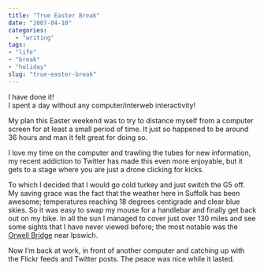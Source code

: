 ```yaml
---
title: "True Easter Break"
date: "2007-04-10"
categories: 
  - "writing"
tags:
- "life"
- "break"
- "holiday"
slug: "true-easter-break"
---
```


I have done it!  
I spent a day without any computer/interweb interactivity!

My plan this Easter weekend was to try to distance myself from a computer screen for at least a small period of time. It just so happened to be around 36 hours and man it felt great for doing so.

I love my time on the computer and trawling the tubes for new information, my recent addiction to Twitter has made this even more enjoyable, but it gets to a stage where you are just a drone clicking for kicks.

To which I decided that I would go cold turkey and just switch the G5 off. My saving grace was the fact that the weather here in Suffolk has been awesome; temperatures reaching 18 degrees centigrade and clear blue skies. So it was easy to swap my mouse for a handlebar and finally get back out on my bike. In all the sun I managed to cover just over 130 miles and see some sights that I have never viewed before; the most notable was the [Orwell Bridge](https://farm1.static.flickr.com/176/453877777_7f03a47049.jpg) near Ipswich.

Now I’m back at work, in front of another computer and catching up with the Flickr feeds and Twitter posts. The peace was nice while it lasted.
